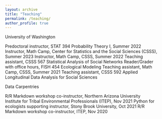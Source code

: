 ```yaml
---
layout: archive
title: "Teaching"
permalink: /teaching/
author_profile: true
---
```


University of Washington

Predoctoral instructor, STAT 394 Probability Theory I, Summer 2022
Instructor, Math Camp, Center for Statistics and the Social Sciences (CSSS), Summer 2023
Instructor, Math Camp, CSSS, Summer 2022
Teaching assistant, CSSS 567 Statistical Analysis of Social Networks
Reader/Grader with office hours, FISH 454 Ecological Modeling
Teaching assistant, Math Camp, CSSS, Summer 2021
Teaching assistant, CSSS 592 Applied Longitudinal Data Analysis for Social Sciences

Data Carpentries

R/R Markdown workshop co-instructor, Northern Arizona University Institute for Tribal Environmental Professionals (ITEP), Nov 2021
Python for ecologists supporting instructor, Stony Brook University, Oct 2021
R/R Markdown workshop co-instructor, ITEP, Nov 2020

